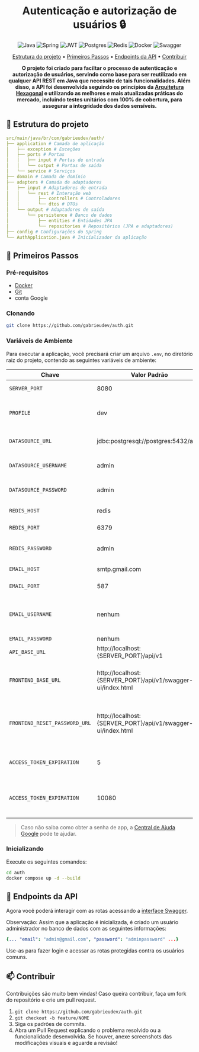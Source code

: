 <h1 align="center" style="font-weight: bold;">Autenticação e autorização de usuários 🔒</h1>

<p align="center">
  <img src="https://img.shields.io/badge/java-%23ED8B00.svg?style=for-the-badge&logo=openjdk&logoColor=white" alt="Java">
  <img src="https://img.shields.io/badge/spring-%236DB33F.svg?style=for-the-badge&logo=spring&logoColor=white" alt="Spring">
  <img src="https://img.shields.io/badge/JWT-black?style=for-the-badge&logo=JSON%20web%20tokens" alt="JWT">
  <img src="https://img.shields.io/badge/postgres-%23316192.svg?style=for-the-badge&logo=postgresql&logoColor=white" alt="Postgres">
  <img src="https://img.shields.io/badge/redis-%23DD0031.svg?style=for-the-badge&logo=redis&logoColor=white" alt="Redis">
  <img src="https://img.shields.io/badge/docker-%230db7ed.svg?style=for-the-badge&logo=docker&logoColor=white" alt="Docker">
  <img src="https://img.shields.io/badge/-Swagger-%23Clojure?style=for-the-badge&logo=swagger&logoColor=white" alt="Swagger">
</p>

<p align="center">
 <a href="#estrutura">Estrutura do projeto</a> • 
 <a href="#inicio">Primeiros Passos</a> • 
 <a href="#rotas">Endpoints da API</a> •
 <a href="#contribuir">Contribuir</a>
</p>

<p align="center">
  <b>O projeto foi criado para faciltar o processo de autenticação e autorização de usuários, servindo como base para ser reutilizado em qualquer API REST em Java que necessite de tais funcionalidades. Além disso, a API foi desenvolvida seguindo os princípios da <a href=https://medium.com/@marcio.kgr/arquitetura-hexagonal-8958fb3e5507>Arquitetura Hexagonal</a> e utilizando as melhores e mais atualizadas práticas do mercado, incluindo testes unitários com 100% de cobertura, para assegurar a integridade dos dados sensíveis.</b>
</p>

<h2 id="estrutura">📂 Estrutura do projeto</h2>

```yaml
src/main/java/br/com/gabrieudev/auth/
├── application # Camada de aplicação
│   ├── exception # Exceções
│   ├── ports # Portas
│   │   ├── input # Portas de entrada
│   │   └── output # Portas de saída
│   └── service # Serviços
├── domain # Camada de domínio
├── adapters # Camada de adaptadores
│   ├── input # Adaptadores de entrada
│   │   └── rest # Interação web
│   │       ├── controllers # Controladores
│   │       └── dtos # DTOs
│   └── output # Adaptadores de saída
│       └── persistence # Banco de dados
│           ├── entities # Entidades JPA
│           └── repositories # Repositórios (JPA e adaptadores)
├── config # Configurações do Spring
└── AuthApplication.java # Inicializador da aplicação
```

<h2 id="inicio">🚀 Primeiros Passos</h2>

<h3>Pré-requisitos</h3>

- [Docker](https://www.docker.com/get-started/)
- [Git](https://git-scm.com/downloads)
- conta Google

<h3>Clonando</h3>

```bash
git clone https://github.com/gabrieudev/auth.git
```

<h3>Variáveis de Ambiente</h3>

Para executar a aplicação, você precisará criar um arquivo `.env`, no diretório raiz do projeto, contendo as seguintes variáveis de ambiente:

| Chave                         | Valor Padrão                                                | Obrigatória | Descrição                                                                  |
| ----------------------------- | ----------------------------------------------------------- | ----------- | -------------------------------------------------------------------------- |
| `SERVER_PORT`                 | 8080                                                        | não         | porta do servidor.                                                         |
| `PROFILE`                     | dev                                                         | não         | profile no qual a aplicação irá rodar (dev ou prod).                       |
| `DATASOURCE_URL`              | jdbc:postgresql://postgres:5432/auth                        | não         | URL de conexão com o banco de dados.                                       |
| `DATASOURCE_USERNAME`         | admin                                                       | não         | usuário de conexão com o banco de dados.                                   |
| `DATASOURCE_PASSWORD`         | admin                                                       | não         | senha de conexão com o banco de dados.                                     |
| `REDIS_HOST`                  | redis                                                       | não         | host de conexão com o Redis.                                               |
| `REDIS_PORT`                  | 6379                                                        | não         | porta de conexão com o Redis.                                              |
| `REDIS_PASSWORD`              | admin                                                       | não         | senha de conexão com o Redis.                                              |
| `EMAIL_HOST`                  | smtp.gmail.com                                              | não         | host para envio de e-mails.                                                |
| `EMAIL_PORT`                  | 587                                                         | não         | porta para envio de e-mails.                                               |
| `EMAIL_USERNAME`              | nenhum                                                      | sim         | e-mail para envios de notificações através da aplicação.                   |
| `EMAIL_PASSWORD`              | nenhum                                                      | sim         | senha de app.                                                              |
| `API_BASE_URL`                | http://localhost:{SERVER_PORT}/api/v1                       | não         | URL base da API.                                                           |
| `FRONTEND_BASE_URL`           | http://localhost:{SERVER_PORT}/api/v1/swagger-ui/index.html | não         | URL de alguma interface para redirecionamento (Swagger como padrão).       |
| `FRONTEND_RESET_PASSWORD_URL` | http://localhost:{SERVER_PORT}/api/v1/swagger-ui/index.html | não         | URL de página para redefinição de senha no frontend (Swagger como padrão). |
| `ACCESS_TOKEN_EXPIRATION`     | 5                                                           | não         | tempo de validade do token de acesso em minutos.                           |
| `ACCESS_TOKEN_EXPIRATION`     | 10080                                                       | não         | tempo de validade do token de atualização em minutos.                      |

> Caso não saiba como obter a senha de app, a [Central de Ajuda Google](https://support.google.com/accounts/answer/185833?hl=pt-BR) pode te ajudar.

<h3>Inicializando</h3>

Execute os seguintes comandos:

```bash
cd auth
docker compose up -d --build
```

<h2 id="rotas">📍 Endpoints da API</h2>

Agora você poderá interagir com as rotas acessando a [interface Swagger](http://localhost:8080/api/v1/swagger-ui/index.html).

Observação: Assim que a aplicação é inicializada, é criado um usuário administrador no banco de dados com as seguintes informações:

```yaml
{... "email": "admin@gmail.com", "password": "adminpassword" ...}
```

Use-as para fazer login e acessar as rotas protegidas contra os usuários comuns.

<h2 id="contribuir">📫 Contribuir</h2>

Contribuições são muito bem vindas! Caso queira contribuir, faça um fork do repositório e crie um pull request.

1. `git clone https://github.com/gabrieudev/auth.git`
2. `git checkout -b feature/NOME`
3. Siga os padrões de commits.
4. Abra um Pull Request explicando o problema resolvido ou a funcionalidade desenvolvida. Se houver, anexe screenshots das modificações visuais e aguarde a revisão!
